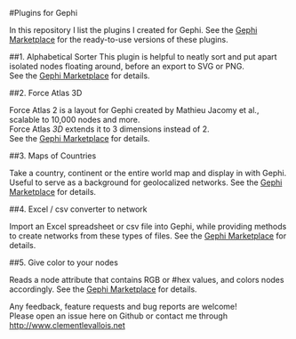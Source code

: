 #Plugins for Gephi


In this repository I list the plugins I created for Gephi. See the [Gephi Marketplace](https://marketplace.gephi.org/) for the ready-to-use versions of these plugins.

##1. Alphabetical Sorter
This plugin is helpful to neatly sort and put apart isolated nodes floating around, before an export to SVG or PNG.  
See the [Gephi Marketplace](https://marketplace.gephi.org/plugin/alphabetical-sorter/) for details.  


##2. Force Atlas 3D

Force Atlas 2 is a layout for Gephi created by Mathieu Jacomy et al., scalable to 10,000 nodes and more.  
Force Atlas *3D* extends it to 3 dimensions instead of 2.  
See the [Gephi Marketplace](https://marketplace.gephi.org/plugin/force-atlas-3d/) for details.  

##3. Maps of Countries

Take a country, continent or the entire world map and display in with Gephi. Useful to serve as a background for geolocalized networks.
See the [Gephi Marketplace](https://marketplace.gephi.org/plugin/maps-of-countries/) for details.  


##4. Excel / csv converter to network

Import an Excel spreadsheet or csv file into Gephi, while providing methods to create networks from these types of files.
See the [Gephi Marketplace](https://marketplace.gephi.org/plugin/excel-csv-converter-to-network/) for details.

##5. Give color to your nodes

Reads a node attribute that contains RGB or #hex values, and colors nodes accordingly.
See the [Gephi Marketplace](https://marketplace.gephi.org/plugin/give-color-to-nodes/) for details.




Any feedback, feature requests and bug reports are welcome!  
Please open an issue here on Github or contact me through http://www.clementlevallois.net